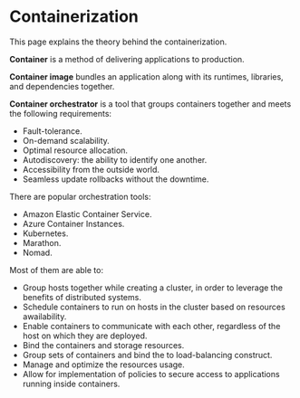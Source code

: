 # Containerization 

This page explains the theory behind the containerization.

**Container** is a method of delivering applications to production.

**Container image** bundles an application along with its runtimes, libraries, and dependencies together.

**Container orchestrator** is a tool that groups containers together and meets the following requirements:

- Fault-tolerance.
- On-demand scalability.
- Optimal resource allocation.
- Autodiscovery: the ability to identify one another.
- Accessibility from the outside world.
- Seamless update rollbacks without the downtime.

There are popular orchestration tools:

- Amazon Elastic Container Service.
- Azure Container Instances.
- Kubernetes.
- Marathon.
- Nomad.

Most of them are able to:

- Group hosts together while creating a cluster, in order to leverage the benefits of distributed systems.
- Schedule containers to run on hosts in the cluster based on resources awailability.
- Enable containers to communicate with each other, regardless of the host on which they are deployed.
- Bind the containers and storage resources.
- Group sets of containers and bind the to load-balancing construct.
- Manage and optimize the resources usage.
- Allow for implementation of policies to secure access to applications running inside containers.
